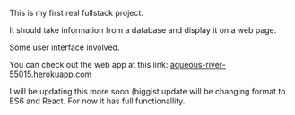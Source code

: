 This is my first real fullstack project.

It should take information from a database and display it on a web page.

Some user interface involved.

You can check out the web app at this link: [aqueous-river-55015.herokuapp.com](http://aqueous-river-55015.herokuapp.com/)

I will be updating this more soon (biggist update will be changing format to ES6 and React. For now it has full functionallity.
